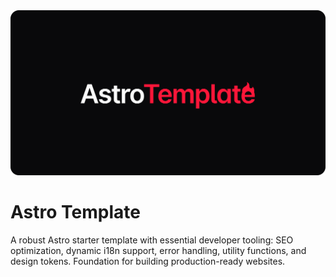 <img src="https://github.com/studio-morko/astro-template/blob/main/public/images/banner.png" alt="Astro Template banner image" />

# Astro Template

A robust Astro starter template with essential developer tooling: SEO optimization, dynamic i18n support, error handling, utility functions, and design tokens. Foundation for building production-ready websites.